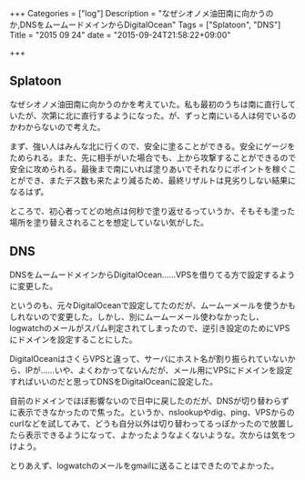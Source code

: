 +++
Categories = ["log"]
Description = "なぜシオノメ油田南に向かうのか,DNSをムームードメインからDigitalOcean"
Tags = ["Splatoon", "DNS"]
Title = "2015 09 24"
date = "2015-09-24T21:58:22+09:00"

+++

## Splatoon
なぜシオノメ油田南に向かうのかを考えていた。私も最初のうちは南に直行していたが、次第に北に直行するようになった。が、ずっと南にいる人は何でいるのかわからないので考えた。

まず、強い人はみんな北に行くので、安全に塗ることができる。安全にゲージをためられる。また、先に相手がいた場合でも、上から攻撃することができるので安全に攻められる。最後まで南にいれば塗りあいでそれなりにポイントを稼ぐことができ、またデス数も来たより減るため、最終リザルトは見劣りしない結果になるはず。

ところで、初心者ってどの地点は何秒で塗り返せるっていうか、そもそも塗った場所を塗り替えされることを想定していない気がした。


## DNS
DNSをムームードメインからDigitalOcean……VPSを借りてる方で設定するように変更した。

というのも、元々DigitalOceanで設定してたのだが、ムームーメールを使うかもしれないので変更した。しかし、別にムームーメール使わなかったし、logwatchのメールがスパム判定されてしまったので、逆引き設定のためにVPSにドメインを設定することにした。

DigitalOceanはさくらVPSと違って、サーバにホスト名が割り振られていないから、IPが……いや、よくわかってないんだが、メール用にVPSにドメインを設定すればいいのだと思ってDNSをDigitalOceanに設定した。

自前のドメインでほぼ影響ないので日中に戻したのだが、DNSが切り替わらずに表示できなかったので焦った。というか、nslookupやdig、ping、VPSからのcurlなどを試してみて、どうも自分以外は切り替わってるっぽかったので放置したら表示できるようになって、よかったようなよくないような。次からは気をつけよう。

とりあえず、logwatchのメールをgmailに送ることはできたのでよかった。